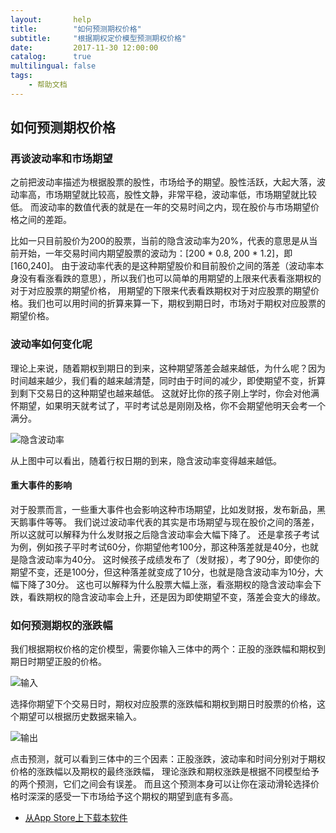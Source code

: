 ```yaml
---
layout:       help
title:        "如何预测期权价格"
subtitle:     "根据期权定价模型预测期权价格"
date:         2017-11-30 12:00:00
catalog:      true
multilingual: false
tags:
    - 帮助文档
---
```



## 如何预测期权价格

### 再谈波动率和市场期望

之前把波动率描述为根据股票的股性，市场给予的期望。股性活跃，大起大落，波动率高，市场期望就比较高，股性文静，非常平稳，波动率低，市场期望就比较低。
而波动率的数值代表的就是在一年的交易时间之内，现在股价与市场期望价格之间的差距。

比如一只目前股价为200的股票，当前的隐含波动率为20%，代表的意思是从当前开始，一年交易时间内期望股票的波动为：[200 * 0.8, 200 * 1.2]，即[160,240]。
由于波动率代表的是这种期望股价和目前股价之间的落差（波动率本身没有看涨看跌的意思），所以我们也可以简单的用期望的上限来代表看涨期权的对于对应股票的期望价格，
用期望的下限来代表看跌期权对于对应股票的期望价格。我们也可以用时间的折算来算一下，期权到期日时，市场对于期权对应股票的期望价格。

### 波动率如何变化呢

理论上来说，随着期权到期日的到来，这种期望落差会越来越低，为什么呢？因为时间越来越少，我们看的越来越清楚，同时由于时间的减少，即使期望不变，折算到剩下交易日的这种期望也越来越低。
这就好比你的孩子刚上学时，你会对他满怀期望，如果明天就考试了，平时考试总是刚刚及格，你不会期望他明天会考一个满分。

<img src="{{ site.baseurl }}/img/forecast/forecast_vol.png" alt="隐含波动率" class="inline"/>

从上图中可以看出，随着行权日期的到来，隐含波动率变得越来越低。

#### 重大事件的影响

对于股票而言，一些重大事件也会影响这种市场期望，比如发财报，发布新品，黑天鹅事件等等。
我们说过波动率代表的其实是市场期望与现在股价之间的落差，所以这就可以解释为什么发财报之后隐含波动率会大幅下降了。
还是拿孩子考试为例，例如孩子平时考试60分，你期望他考100分，那这种落差就是40分，也就是隐含波动率为40分。
这时候孩子成绩发布了（发财报），考了90分，即使你的期望不变，还是100分，但这种落差就变成了10分，也就是隐含波动率为10分，大幅下降了30分。
这也可以解释为什么股票大幅上涨，看涨期权的隐含波动率会下跌，看跌期权的隐含波动率会上升，还是因为即使期望不变，落差会变大的缘故。

### 如何预测期权的涨跌幅
我们根据期权价格的定价模型，需要你输入三体中的两个：正股的涨跌幅和期权到期日时期望正股的价格。

<img src="{{ site.baseurl }}/img/forecast/forecast_input.png" alt="输入" class="inline"/>

选择你期望下个交易日时，期权对应股票的涨跌幅和期权到期日时股票的价格，这个期望可以根据历史数据来输入。

<img src="{{ site.baseurl }}/img/forecast/forecast_output.png" alt="输出" class="inline"/>

点击预测，就可以看到三体中的三个因素：正股涨跌，波动率和时间分别对于期权价格的涨跌幅以及期权的最终涨跌幅，
理论涨跌和期权涨跌是根据不同模型给予的两个预测，它们之间会有误差。
而且这个预测本身可以让你在滚动滑轮选择价格时深深的感受一下市场给予这个期权的期望到底有多高。

-  [从App Store上下载本软件][1]

[1]: http://itunes.apple.com/us/app/id1228960496